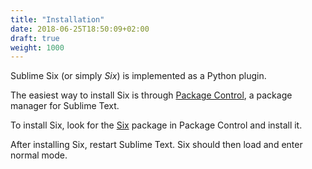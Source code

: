 ```yaml
---
title: "Installation"
date: 2018-06-25T18:50:09+02:00
draft: true
weight: 1000
---
```


Sublime Six (or simply *Six*) is implemented as a Python plugin.

The easiest way to install Six
is through [Package Control](https://packagecontrol.io/),
a package manager for Sublime Text.

To install Six,
look for the [Six](https://packagecontrol.io/packages/Six) package in Package Control
and install it.

After installing Six,
restart Sublime Text.
Six should then load
and enter normal mode.
